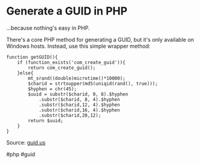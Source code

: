 # Generate a GUID in PHP
...because nothing's easy in PHP.

There's a core PHP method for generating a GUID, but it's only available on Windows hosts. Instead, use this simple wrapper method:

```
function getGUID(){
    if (function_exists('com_create_guid')){
        return com_create_guid();
    }else{
        mt_srand((double)microtime()*10000);
        $charid = strtoupper(md5(uniqid(rand(), true)));
        $hyphen = chr(45);
        $uuid = substr($charid, 0, 8).$hyphen
            .substr($charid, 8, 4).$hyphen
            .substr($charid,12, 4).$hyphen
            .substr($charid,16, 4).$hyphen
            .substr($charid,20,12);
        return $uuid;
    }
}
```

Source: [guid.us](http://guid.us/GUID/PHP)

#php #guid